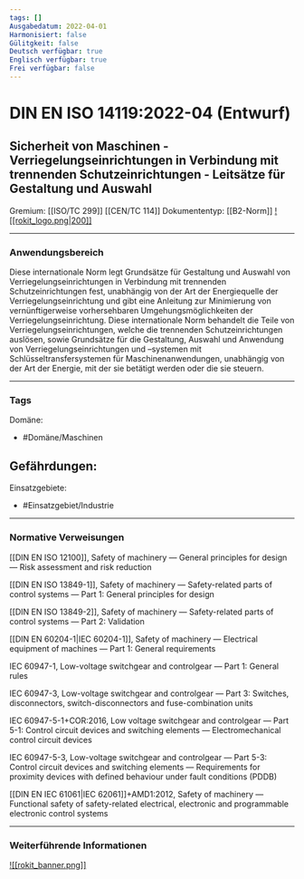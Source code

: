 ```yaml
---
tags: []
Ausgabedatum: 2022-04-01
Harmonisiert: false
Gülitgkeit: false
Deutsch verfügbar: true
Englisch verfügbar: true
Frei verfügbar: false
---
```


# DIN EN ISO 14119:2022-04 (Entwurf)
## Sicherheit von Maschinen - Verriegelungseinrichtungen in Verbindung mit trennenden Schutzeinrichtungen - Leitsätze für Gestaltung und Auswahl

Gremium: [[ISO/TC 299]] [[CEN/TC 114]]
Dokumententyp: [[B2-Norm]]
[![[rokit_logo.png|200]]](https://public-robots.de/)

***
### Anwendungsbereich

Diese internationale Norm legt Grundsätze für Gestaltung und Auswahl von Verriegelungseinrichtungen in Verbindung mit trennenden Schutzeinrichtungen fest, unabhängig von der Art der Energiequelle der Verriegelungseinrichtung und gibt eine Anleitung zur Minimierung von vernünftigerweise vorhersehbaren Umgehungsmöglichkeiten der Verriegelungseinrichtung. 
Diese internationale Norm behandelt die Teile von Verriegelungseinrichtungen, welche die trennenden Schutzeinrichtungen auslösen, sowie Grundsätze für die Gestaltung, Auswahl und Anwendung von Verriegelungseinrichtungen und –systemen mit Schlüsseltransfersystemen für Maschinenanwendungen, unabhängig von der Art der Energie, mit der sie betätigt werden oder die sie steuern.

***
### Tags

Domäne:
- #Domäne/Maschinen 

Gefährdungen:
- 

Einsatzgebiete:
- #Einsatzgebiet/Industrie 

***
### Normative Verweisungen

[[DIN EN ISO 12100]], Safety of machinery — General principles for design — Risk assessment and risk reduction

[[DIN EN ISO 13849-1]], Safety of machinery — Safety-related parts of control systems — Part 1: General principles for design

[[DIN EN ISO 13849-2]], Safety of machinery — Safety-related parts of control systems — Part 2: Validation

[[DIN EN 60204-1|IEC 60204-1]], Safety of machinery — Electrical equipment of machines — Part 1: General requirements

IEC 60947-1, Low-voltage switchgear and controlgear — Part 1: General rules

IEC 60947-3, Low-voltage switchgear and controlgear — Part 3: Switches, disconnectors, switch-disconnectors and fuse-combination units

IEC 60947-5-1+COR:2016, Low voltage switchgear and controlgear — Part 5-1: Control circuit devices and switching elements — Electromechanical control circuit devices

IEC 60947-5-3, Low-voltage switchgear and controlgear — Part 5-3: Control circuit devices and switching elements — Requirements for proximity devices with defined behaviour under fault conditions (PDDB)

[[DIN EN IEC 61061|IEC 62061]]+AMD1:2012, Safety of machinery — Functional safety of safety-related electrical, electronic and programmable electronic control systems
***
### Weiterführende Informationen



[![[rokit_banner.png]]](https://public-robots.de/)
